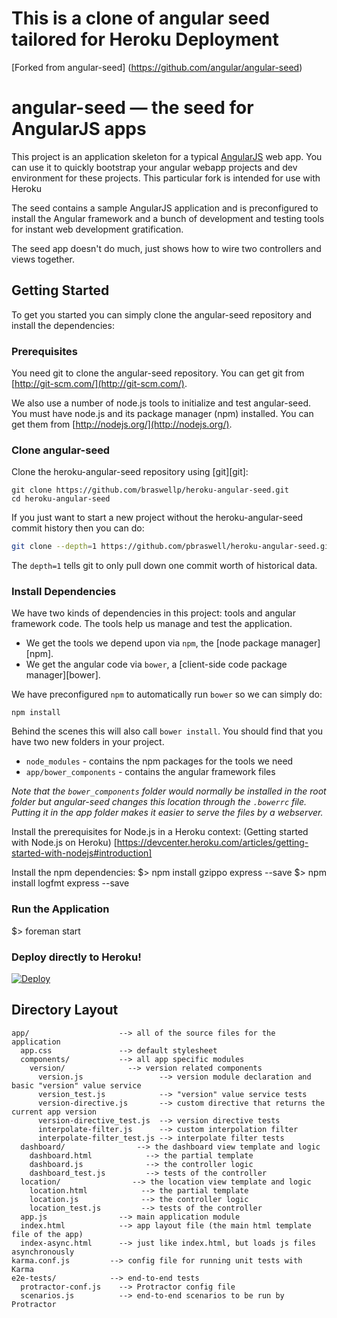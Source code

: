# This is a clone of angular seed tailored for Heroku Deployment
[Forked from angular-seed] (https://github.com/angular/angular-seed)

# angular-seed — the seed for AngularJS apps

This project is an application skeleton for a typical [AngularJS](http://angularjs.org/) web app.
You can use it to quickly bootstrap your angular webapp projects and dev environment for these
projects.  This particular fork is intended for use with Heroku

The seed contains a sample AngularJS application and is preconfigured to install the Angular
framework and a bunch of development and testing tools for instant web development gratification.

The seed app doesn't do much, just shows how to wire two controllers and views together.


## Getting Started

To get you started you can simply clone the angular-seed repository and install the dependencies:

### Prerequisites

You need git to clone the angular-seed repository. You can get git from
[http://git-scm.com/](http://git-scm.com/).

We also use a number of node.js tools to initialize and test angular-seed. You must have node.js and
its package manager (npm) installed.  You can get them from [http://nodejs.org/](http://nodejs.org/).

### Clone angular-seed

Clone the heroku-angular-seed repository using [git][git]:

```
git clone https://github.com/braswellp/heroku-angular-seed.git
cd heroku-angular-seed
```

If you just want to start a new project without the heroku-angular-seed commit history then you can do:

```bash
git clone --depth=1 https://github.com/pbraswell/heroku-angular-seed.git <your-project-name>
```

The `depth=1` tells git to only pull down one commit worth of historical data.

### Install Dependencies

We have two kinds of dependencies in this project: tools and angular framework code.  The tools help
us manage and test the application.

* We get the tools we depend upon via `npm`, the [node package manager][npm].
* We get the angular code via `bower`, a [client-side code package manager][bower].

We have preconfigured `npm` to automatically run `bower` so we can simply do:

```
npm install
```

Behind the scenes this will also call `bower install`.  You should find that you have two new
folders in your project.

* `node_modules` - contains the npm packages for the tools we need
* `app/bower_components` - contains the angular framework files

*Note that the `bower_components` folder would normally be installed in the root folder but
angular-seed changes this location through the `.bowerrc` file.  Putting it in the app folder makes
it easier to serve the files by a webserver.*

Install the prerequisites for Node.js in a Heroku context:
(Getting started with Node.js on Heroku) [https://devcenter.heroku.com/articles/getting-started-with-nodejs#introduction]

Install the npm dependencies:
$> npm install gzippo  express --save
$> npm install logfmt express --save

### Run the Application

$> foreman start

### Deploy directly to Heroku!
[![Deploy](https://www.herokucdn.com/deploy/button.png)](https://heroku.com/deploy)

## Directory Layout

```
app/                    --> all of the source files for the application
  app.css               --> default stylesheet
  components/           --> all app specific modules
    version/              --> version related components
      version.js                 --> version module declaration and basic "version" value service
      version_test.js            --> "version" value service tests
      version-directive.js       --> custom directive that returns the current app version
      version-directive_test.js  --> version directive tests
      interpolate-filter.js      --> custom interpolation filter
      interpolate-filter_test.js --> interpolate filter tests
  dashboard/                --> the dashboard view template and logic
    dashboard.html            --> the partial template
    dashboard.js              --> the controller logic
    dashboard_test.js         --> tests of the controller
  location/                --> the location view template and logic
    location.html            --> the partial template
    location.js              --> the controller logic
    location_test.js         --> tests of the controller
  app.js                --> main application module
  index.html            --> app layout file (the main html template file of the app)
  index-async.html      --> just like index.html, but loads js files asynchronously
karma.conf.js         --> config file for running unit tests with Karma
e2e-tests/            --> end-to-end tests
  protractor-conf.js    --> Protractor config file
  scenarios.js          --> end-to-end scenarios to be run by Protractor
```

